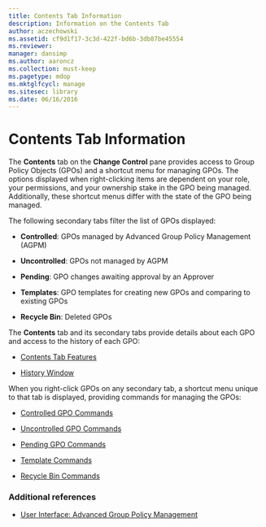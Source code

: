 ```yaml
---
title: Contents Tab Information
description: Information on the Contents Tab
author: aczechowski
ms.assetid: cf9d1f17-3c3d-422f-bd6b-3db87be45554
ms.reviewer: 
manager: dansimp
ms.author: aaroncz
ms.collection: must-keep
ms.pagetype: mdop
ms.mktglfcycl: manage
ms.sitesec: library
ms.date: 06/16/2016
---
```



# Contents Tab Information


The **Contents** tab on the **Change Control** pane provides access to Group Policy Objects (GPOs) and a shortcut menu for managing GPOs. The options displayed when right-clicking items are dependent on your role, your permissions, and your ownership stake in the GPO being managed. Additionally, these shortcut menus differ with the state of the GPO being managed.

The following secondary tabs filter the list of GPOs displayed:

-   **Controlled**: GPOs managed by Advanced Group Policy Management (AGPM)

-   **Uncontrolled**: GPOs not managed by AGPM

-   **Pending**: GPO changes awaiting approval by an Approver

-   **Templates**: GPO templates for creating new GPOs and comparing to existing GPOs

-   **Recycle Bin**: Deleted GPOs

The **Contents** tab and its secondary tabs provide details about each GPO and access to the history of each GPO:

-   [Contents Tab Features](contents-tab-features-agpm40.md)

-   [History Window](history-window-agpm40.md)

When you right-click GPOs on any secondary tab, a shortcut menu unique to that tab is displayed, providing commands for managing the GPOs:

-   [Controlled GPO Commands](controlled-gpo-commands-agpm40.md)

-   [Uncontrolled GPO Commands](uncontrolled-gpo-commands-agpm40.md)

-   [Pending GPO Commands](pending-gpo-commands-agpm40.md)

-   [Template Commands](template-commands-agpm40.md)

-   [Recycle Bin Commands](recycle-bin-commands-agpm40.md)

### Additional references

-   [User Interface: Advanced Group Policy Management](user-interface-advanced-group-policy-management-agpm40.md)

 

 





